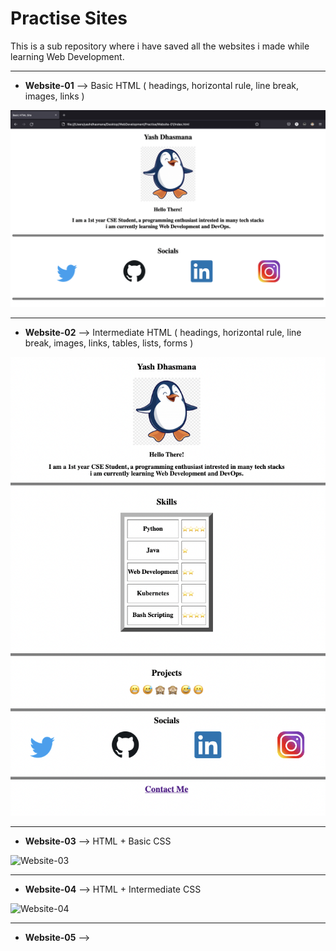 # Practise Sites

This is a sub repository where i have saved all the websites i made while learning Web Development.
***


- **Website-01** --> Basic HTML ( headings, horizontal rule, line break, images, links )

![Website-01](Screenshots/01.png)


***
- **Website-02** --> Intermediate HTML ( headings, horizontal rule, line break, images, links, tables, lists, forms )

![Website-02](Screenshots/02.png)


***
- **Website-03** --> HTML + Basic CSS 

![Website-03](Screenshots/03.png)


***
- **Website-04** --> HTML + Intermediate CSS 

![Website-04](Screenshots/04.png)


***
- **Website-05** --> 
